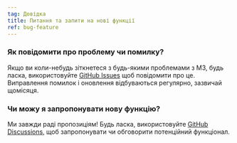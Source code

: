 ```yaml
---
tag: Довідка
title: Питання та запити на нові функції
ref: bug-feature
---
```


### Як повідомити про проблему чи помилку?

Якщо ви коли-небудь зіткнетеся з будь-якими проблемами з M3, будь ласка, використовуйте [GitHub Issues]({{site.github}}/issues) щоб повідомити про це. Виправлення помилок і оновлення відбуваються регулярно, зазвичай щомісяця.

### Чи можу я запропонувати нову функцію?

Ми завжди раді пропозиціям! Будь ласка, використовуйте [GitHub Discussions]({{site.github}}/discussions), щоб запропонувати чи обговорити потенційний функціонал.
